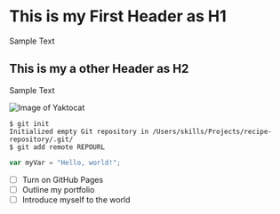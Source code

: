 # This is my First Header as H1

Sample Text

## This is my a other Header as H2

Sample Text

![Image of Yaktocat](https://octodex.github.com/images/yaktocat.png)


```
$ git init
Initialized empty Git repository in /Users/skills/Projects/recipe-repository/.git/
$ git add remote REPOURL
```

``` javascript
var myVar = "Hello, world!";
```
- [ ] Turn on GitHub Pages
- [ ] Outline my portfolio
- [ ] Introduce myself to the world
